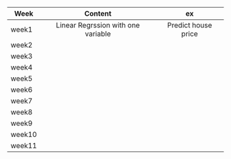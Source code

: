|Week  |Content     |ex             |
|------|:----------:|:-------------:|
|week1|Linear Regrssion with one variable|Predict house price|
|week2|            |               |
|week3|            |               |
|week4|            |               |
|week5|            |               |
|week6|            |               |
|week7|            |               |
|week8|            |               |
|week9|            |               |
|week10|            |               |
|week11|            |               |
